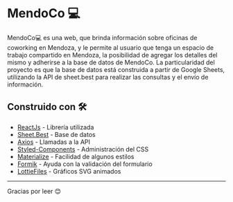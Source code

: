 # MendoCo 💻

MendoCo💻 es una web, que brinda información sobre oficinas de coworking en Mendoza, y le permite al usuario que tenga un espacio de trabajo compartido en Mendoza, la posibilidad de agregar los detalles del mismo y adherirse a la base de datos de MendoCo.
La particularidad del proyecto es que la base de datos está construida a partir de Google Sheets, utilizando la API de sheet.best para realizar las consultas y el envío de información.

## Construido con 🛠️

- [ReactJs](https://reactjs.org/docs/getting-started.html) - Librería utilizada
- [Sheet.Best](https://sheet.best/) - Base de datos
- [Axios](https://www.npmjs.com/package/react-axios) - Llamadas a la API
- [Styled-Components](https://styled-components.com/) - Administración del CSS
- [Materialize](https://materializecss.com/about.html) - Facilidad de algunos estilos
- [Formik](https://formik.org/docs/overview) - Ayuda con la validación del formulario
- [LottieFiles](https://lottiefiles.com/) - Gráficos SVG animados

---

Gracias por leer 😊
